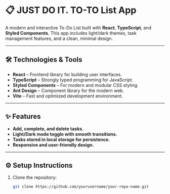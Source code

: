 # 📋 JUST DO IT. TO-TO List App

A modern and interactive To-Do List built with **React**, **TypeScript**, and **Styled Components**. This app includes light/dark themes, task management features, and a clean, minimal design.

---

## 🛠️ Technologies & Tools  
- **React** – Frontend library for building user interfaces.  
- **TypeScript** – Strongly typed programming for JavaScript.  
- **Styled Components** – For modern and modular CSS styling.  
- **Ant Design** – Component library for the modern web.  
- **Vite** – Fast and optimized development environment.  

---

## ✨ Features  
- **Add, complete, and delete tasks.**  
- **Light/Dark mode toggle with smooth transitions.**  
- **Tasks stored in local storage for persistence.**  
- **Responsive and user-friendly design.**  

---

## ⚙️ Setup Instructions  
1. Clone the repository:  
   ```bash
   git clone https://github.com/yourusername/your-repo-name.git
